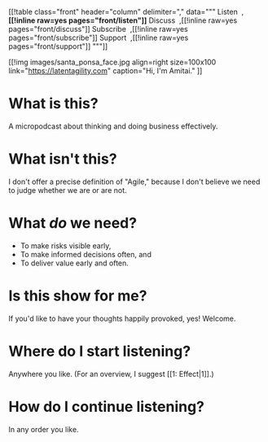 [[!table class="front" header="column" delimiter="," data="""
Listen&nbsp;&nbsp;,<strong>[[!inline raw=yes pages="front/listen"]]</strong>
Discuss&nbsp;&nbsp;,[[!inline raw=yes pages="front/discuss"]]
Subscribe&nbsp;&nbsp;,[[!inline raw=yes pages="front/subscribe"]]
Support&nbsp;&nbsp;,[[!inline raw=yes pages="front/support"]]
"""]]

[[!img
images/santa_ponsa_face.jpg
align=right
size=100x100
link="https://latentagility.com"
caption="Hi, I'm Amitai."
]]

# What is this?

A micropodcast about thinking and doing business effectively.


# What isn't this?

I don't offer a precise definition of "Agile," because I don't
believe we need to judge whether we are or are not.


# What _do_ we need?

- To make risks visible early,
- To make informed decisions often, and
- To deliver value early and often.


# Is this show for me?

If you'd like to have your thoughts happily provoked, yes! Welcome.


# Where do I start listening?

Anywhere you like.
(For an overview, I suggest
[[1: Effect|1]].)


# How do I continue listening?

In any order you like.
